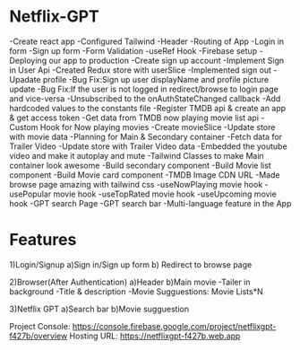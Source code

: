 # Netflix-GPT

-Create react app
-Configured Tailwind
-Header
-Routing of App
-Login in form
-Sign up form
-Form Validation
-useRef Hook
-Firebase setup
-Deploying our app to production
-Create sign up account
-Implement Sign in User Api
-Created Redux store with userSlice
-Implemented sign out
-Upadate profile
-Bug Fix:Sign up user displayName and profile picture update
-Bug Fix:If the user is not logged in redirect/browse to login page and vice-versa
-Unsubscribed to the onAuthStateChanged callback
-Add hardcoded values to the constants file
-Register TMDB api & create an app & get access token
-Get data from TMDB now playing movie list api
-Custom Hook for Now playing movies
-Create movieSlice
-Update store with movie data
-Planning for Main & Secondary container
-Fetch data for Trailer Video
-Update store with Trailer Video data
-Embedded the youtube video and make it autoplay and mute
-Tailwind Classes to make Main container look awesome
-Build secondary component
-Build Movie list component
-Build Movie card component
-TMDB Image CDN URL
-Made browse page amazing with tailwind css
-useNowPlaying movie hook
-usePopular movie hook
-useTopRated movie hook
-useUpcoming movie hook
-GPT search Page
-GPT search bar
-Multi-language feature in the App

# Features

1)Login/Signup
a)Sign in/Sign up form
b) Redirect to browse page

2)Browser(After Authentication)
a)Header
b)Main movie
-Tailer in background
-Title & description
-Movie Sugguestions: Movie Lists\*N

3)Netflix GPT
a)Search bar
b)Movie sugguestion

Project Console: https://console.firebase.google.com/project/netflixgpt-f427b/overview
Hosting URL: https://netflixgpt-f427b.web.app
